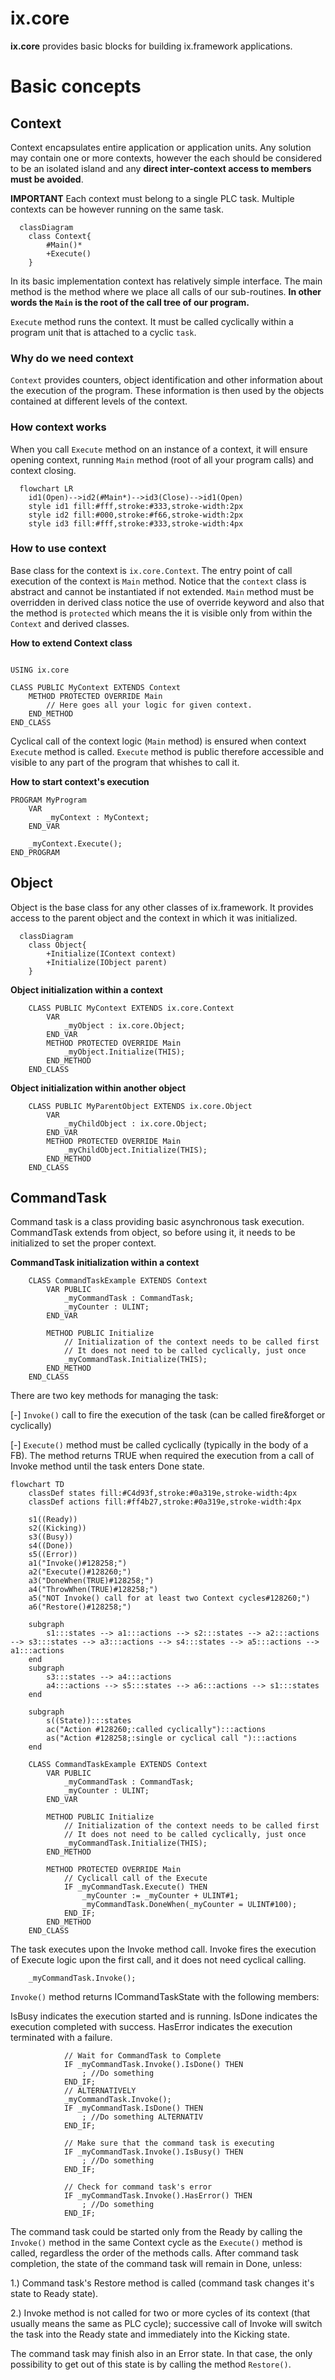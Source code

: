 # **ix.core**

**ix.core** provides basic blocks for building ix.framework applications.

# Basic concepts

## Context

Context encapsulates entire application or application units. Any solution may contain one or more contexts, however the each should be considered to be an isolated island and any **direct inter-context access to members must be avoided**.

**IMPORTANT** Each context must belong to a single PLC task. Multiple contexts can be however running on the same task.


```mermaid
  classDiagram
    class Context{
        #Main()*
        +Execute()
    }
```

In its basic implementation context has relatively simple interface. The main method is the method where we place all calls of our sub-routines. **In other words the `Main` is the root of the call tree of our program.**

`Execute` method runs the context. It must be called cyclically within a program unit that is attached to a cyclic `task`.

### Why do we need context

 `Context` provides counters, object identification and other information about the execution of the program. These information is then used by the objects contained at different levels of the context.

### How context works

When you call `Execute` method on an instance of a context, it will ensure opening context, running `Main` method (root of all your program calls) and context closing.


```mermaid
  flowchart LR
    id1(Open)-->id2(#Main*)-->id3(Close)-->id1(Open)
    style id1 fill:#fff,stroke:#333,stroke-width:2px
    style id2 fill:#000,stroke:#f66,stroke-width:2px
    style id3 fill:#fff,stroke:#333,stroke-width:4px

```

### How to use context

Base class for the context is `ix.core.Context`. The entry point of call execution of the context is `Main` method. Notice that the `context` class is abstract and cannot be instantiated if not extended. `Main` method must be overridden in derived class notice the use of override keyword and also that the method is `protected` which means the it is visible only from within the `Context` and derived classes.

 
 **How to extend Context class**

~~~iecst

USING ix.core

CLASS PUBLIC MyContext EXTENDS Context
    METHOD PROTECTED OVERRIDE Main
        // Here goes all your logic for given context.
    END_METHOD
END_CLASS
~~~

Cyclical call of the context logic (`Main` method) is ensured when context `Execute` method is called. `Execute` method is public therefore accessible and visible to any part of the program that whishes to call it.

**How to start context's execution**

~~~iecst
PROGRAM MyProgram
    VAR
        _myContext : MyContext;
    END_VAR

    _myContext.Execute();
END_PROGRAM
~~~



## Object

Object is the base class for any other classes of ix.framework. It provides access to the parent object and the context in which it was initialized.


```mermaid
  classDiagram
    class Object{
        +Initialize(IContext context)
        +Initialize(IObject parent)        
    }     
```

**Object initialization within a context**

~~~iecst
    CLASS PUBLIC MyContext EXTENDS ix.core.Context
        VAR
            _myObject : ix.core.Object;
        END_VAR
        METHOD PROTECTED OVERRIDE Main
            _myObject.Initialize(THIS);            
        END_METHOD
    END_CLASS
~~~

**Object initialization within another object**

~~~iecst
    CLASS PUBLIC MyParentObject EXTENDS ix.core.Object
        VAR
            _myChildObject : ix.core.Object;
        END_VAR
        METHOD PROTECTED OVERRIDE Main
            _myChildObject.Initialize(THIS);            
        END_METHOD
    END_CLASS
~~~

## CommandTask
Command task is a class providing basic asynchronous task execution. CommandTask extends from object, so before using it, it needs to be initialized to set the proper context. 

**CommandTask initialization within a context**

~~~iecst
    CLASS CommandTaskExample EXTENDS Context         
        VAR PUBLIC
            _myCommandTask : CommandTask;
            _myCounter : ULINT;
        END_VAR
    
        METHOD PUBLIC Initialize
            // Initialization of the context needs to be called first
            // It does not need to be called cyclically, just once
            _myCommandTask.Initialize(THIS);
        END_METHOD
    END_CLASS  
~~~

There are two key methods for managing the task:

[-] `Invoke()` call to fire the execution of the task (can be called fire&forget or cyclically)

[-] `Execute()` method must be called cyclically (typically in the body of a FB). The method returns TRUE when required the execution from a call of Invoke method until the task enters Done state.

```mermaid
flowchart TD
    classDef states fill:#C4d93f,stroke:#0a319e,stroke-width:4px
    classDef actions fill:#ff4b27,stroke:#0a319e,stroke-width:4px

    s1((Ready))
    s2((Kicking))
    s3((Busy))
    s4((Done))
    s5((Error))
    a1("Invoke()#128258;")
    a2("Execute()#128260;")
    a3("DoneWhen(TRUE)#128258;")
    a4("ThrowWhen(TRUE)#128258;")
    a5("NOT Invoke() call for at least two Context cycles#128260;")
    a6("Restore()#128258;")

    subgraph  
        s1:::states --> a1:::actions --> s2:::states --> a2:::actions --> s3:::states --> a3:::actions --> s4:::states --> a5:::actions --> a1:::actions
    end
    subgraph   
        s3:::states --> a4:::actions
        a4:::actions --> s5:::states --> a6:::actions --> s1:::states 
    end

    subgraph   
        s((State)):::states
        ac("Action #128260;:called cyclically"):::actions
        as("Action #128258;:single or cyclical call "):::actions
    end
```
~~~iecst
    CLASS CommandTaskExample EXTENDS Context         
        VAR PUBLIC
            _myCommandTask : CommandTask;
            _myCounter : ULINT;
        END_VAR
    
        METHOD PUBLIC Initialize
            // Initialization of the context needs to be called first
            // It does not need to be called cyclically, just once
            _myCommandTask.Initialize(THIS);
        END_METHOD

        METHOD PROTECTED OVERRIDE Main
            // Cyclicall call of the Execute
            IF _myCommandTask.Execute() THEN
                _myCounter := _myCounter + ULINT#1;
                _myCommandTask.DoneWhen(_myCounter = ULINT#100);
            END_IF;
        END_METHOD
    END_CLASS  
~~~

The task executes upon the Invoke method call. Invoke fires the execution of Execute logic upon the first call, and it does not need cyclical calling.

~~~iecst
    _myCommandTask.Invoke();
~~~

`Invoke()` method returns ICommandTaskState with the following members:

 IsBusy indicates the execution started and is running.
 IsDone indicates the execution completed with success.
 HasError indicates the execution terminated with a failure.

~~~iecst
            // Wait for CommandTask to Complete 
            IF _myCommandTask.Invoke().IsDone() THEN
                ; //Do something
            END_IF;
            // ALTERNATIVELY
            _myCommandTask.Invoke();
            IF _myCommandTask.IsDone() THEN
                ; //Do something ALTERNATIV
            END_IF;
~~~

~~~iecst
            // Make sure that the command task is executing 
            IF _myCommandTask.Invoke().IsBusy() THEN
                ; //Do something
            END_IF;
~~~

~~~iecst
            // Check for command task's error 
            IF _myCommandTask.Invoke().HasError() THEN
                ; //Do something
            END_IF;
~~~

The command task could be started only from the Ready by calling the `Invoke()` method in the same Context cycle as the `Execute()` method is called, regardless the order of the methods calls. After command task completion, the state of the command task will remain in Done, unless:

1.) Command task's Restore method is called (command task changes it's state to Ready state).

2.) Invoke method is not called for two or more cycles of its context (that usually means the same as PLC cycle); successive call of Invoke will switch the task into the Ready state and immediately into the Kicking state.


The command task may finish also in an Error state. In that case, the only possibility to get out of this state is by calling the method `Restore()`.